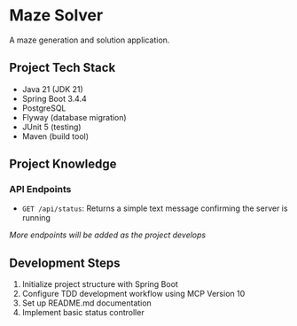 # Maze Solver

A maze generation and solution application.

## Project Tech Stack

- Java 21 (JDK 21)
- Spring Boot 3.4.4
- PostgreSQL
- Flyway (database migration)
- JUnit 5 (testing)
- Maven (build tool)

## Project Knowledge

### API Endpoints

- `GET /api/status`: Returns a simple text message confirming the server is running

*More endpoints will be added as the project develops*

## Development Steps

1. Initialize project structure with Spring Boot
2. Configure TDD development workflow using MCP Version 10
3. Set up README.md documentation
4. Implement basic status controller

